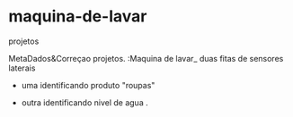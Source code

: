 # maquina-de-lavar
projetos

MetaDados&Correçao 
projetos.
:Maquina de lavar_
duas fitas de sensores laterais 

* uma identificando produto "roupas"

* outra identificando nivel de agua .
